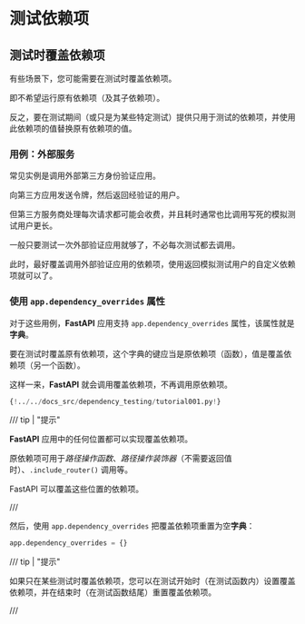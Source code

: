 # 测试依赖项

## 测试时覆盖依赖项

有些场景下，您可能需要在测试时覆盖依赖项。

即不希望运行原有依赖项（及其子依赖项）。

反之，要在测试期间（或只是为某些特定测试）提供只用于测试的依赖项，并使用此依赖项的值替换原有依赖项的值。

### 用例：外部服务

常见实例是调用外部第三方身份验证应用。

向第三方应用发送令牌，然后返回经验证的用户。

但第三方服务商处理每次请求都可能会收费，并且耗时通常也比调用写死的模拟测试用户更长。

一般只要测试一次外部验证应用就够了，不必每次测试都去调用。

此时，最好覆盖调用外部验证应用的依赖项，使用返回模拟测试用户的自定义依赖项就可以了。

### 使用 `app.dependency_overrides` 属性

对于这些用例，**FastAPI** 应用支持 `app.dependency_overrides` 属性，该属性就是**字典**。

要在测试时覆盖原有依赖项，这个字典的键应当是原依赖项（函数），值是覆盖依赖项（另一个函数）。

这样一来，**FastAPI** 就会调用覆盖依赖项，不再调用原依赖项。

```Python hl_lines="26-27  30"
{!../../docs_src/dependency_testing/tutorial001.py!}
```

/// tip | "提示"

**FastAPI** 应用中的任何位置都可以实现覆盖依赖项。

原依赖项可用于*路径操作函数*、*路径操作装饰器*（不需要返回值时）、`.include_router()` 调用等。

FastAPI 可以覆盖这些位置的依赖项。

///

然后，使用 `app.dependency_overrides` 把覆盖依赖项重置为空**字典**：

```Python
app.dependency_overrides = {}
```

/// tip | "提示"

如果只在某些测试时覆盖依赖项，您可以在测试开始时（在测试函数内）设置覆盖依赖项，并在结束时（在测试函数结尾）重置覆盖依赖项。

///
